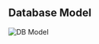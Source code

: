 ## Database Model

![DB Model](https:/https://github.com/joo-interactive-design/data-structures-21/blob/main/assignment_04/db_model.png)
